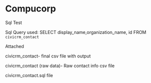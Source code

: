 # Compucorp
Sql Test

Sql Query used: SELECT display_name,organization_name, id FROM `civicrm_contact`


Attached


civicrm_contact- final csv file with output


civicrm_contact (raw data)- Raw contact info csv file


civicrm_contact.sql file
